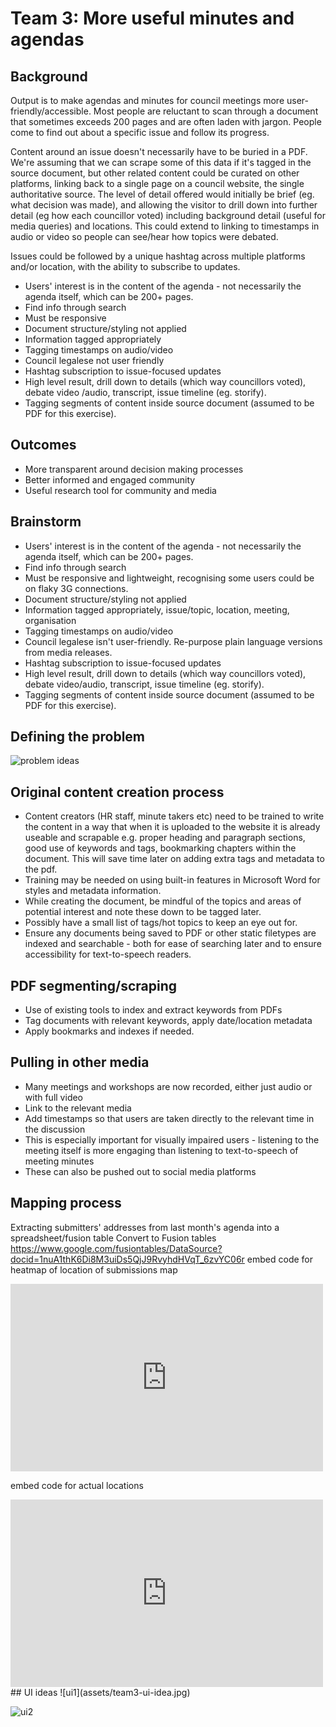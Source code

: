 # Team 3: More useful minutes and agendas

## Background
Output is to make agendas and minutes for council meetings more user-friendly/accessible. Most people are reluctant to scan through a document that sometimes exceeds 200 pages and are often laden with jargon. People come to find out about a specific issue and follow its progress.

Content around an issue doesn't necessarily have to be buried in a PDF. We're assuming that we can scrape some of this data if it's tagged in the source document, but other related content could be curated on other platforms, linking back to a single page on a council website, the single authoritative source. The level of detail offered would initially be brief (eg. what decision was made), and allowing the visitor to drill down into further detail (eg how each councillor voted) including background detail (useful for media queries) and locations. This could extend to linking to timestamps in audio or video so people can see/hear how topics were debated.

Issues could be followed by a unique hashtag across multiple platforms and/or location, with the ability to subscribe to updates.

* Users' interest is in the content of the agenda - not necessarily the agenda itself, which can be 200+ pages.
* Find info through search
* Must be responsive
* Document structure/styling not applied
* Information tagged appropriately
* Tagging timestamps on audio/video
* Council legalese not user friendly
* Hashtag subscription to issue-focused updates
* High level result, drill down to details (which way councillors voted), debate video /audio, transcript, issue timeline (eg. storify).
* Tagging segments of content inside source document (assumed to be PDF for this exercise).

## Outcomes
* More transparent around decision making processes
* Better informed and engaged community
* Useful research tool for community and media

## Brainstorm
* Users' interest is in the content of the agenda - not necessarily the agenda itself, which can be 200+ pages.
* Find info through search
* Must be responsive and lightweight, recognising some users could be on flaky 3G connections.
* Document structure/styling not applied
* Information tagged appropriately, issue/topic, location, meeting, organisation 
* Tagging timestamps on audio/video
* Council legalese isn't user-friendly. Re-purpose plain language versions from media releases.
* Hashtag subscription to issue-focused updates
* High level result, drill down to details (which way councillors voted), debate video/audio, transcript, issue timeline (eg. storify).
* Tagging segments of content inside source document (assumed to be PDF for this exercise).


## Defining the problem
![problem ideas](assets/team3-problem-id.jpg)

## Original content creation process
* Content creators (HR staff, minute takers etc) need to be trained to write the content in a way that when it is uploaded to the website it is already useable and scrapable e.g. proper heading and paragraph sections, good use of keywords and tags, bookmarking chapters within the document. This will save time later on adding extra tags and metadata to the pdf.
* Training may be needed on using built-in features in Microsoft Word for styles and metadata information.
* While creating the document, be mindful of the topics and areas of potential interest and note these down to be tagged later.
* Possibly have a small list of tags/hot topics to keep an eye out for.
* Ensure any documents being saved to PDF or other static filetypes are indexed and searchable - both for ease of searching later and to ensure accessibility for text-to-speech readers.

## PDF segmenting/scraping
* Use of existing tools to index and extract keywords from PDFs
* Tag documents with relevant keywords, apply date/location metadata
* Apply bookmarks and indexes if needed.

## Pulling in other media
* Many meetings and workshops are now recorded, either just audio or with full video
* Link to the relevant media
* Add timestamps so that users are taken directly to the relevant time in the discussion
* This is especially important for visually impaired users - listening to the meeting itself is more engaging than listening to text-to-speech of meeting minutes
* These can also be pushed out to social media platforms

## Mapping process
Extracting submitters' addresses from last month's agenda into a spreadsheet/fusion table
Convert to Fusion tables https://www.google.com/fusiontables/DataSource?docid=1nuA1thK6Di8M3uiDs5QjJ9RvyhdHVqT_6zvYC06r
embed code for heatmap of location of submissions map
<iframe width="500" height="300" scrolling="no" frameborder="no" src="https://www.google.com/fusiontables/embedviz?q=select+col2+from+1nuA1thK6Di8M3uiDs5QjJ9RvyhdHVqT_6zvYC06r&amp;viz=MAP&amp;h=false&amp;lat=-43.529555192349164&amp;lng=172.64111918891604&amp;t=1&amp;z=12&amp;l=col2&amp;y=2&amp;tmplt=2&amp;hml=GEOCODABLE"></iframe>

embed code for actual locations
<iframe width="500" height="300" scrolling="no" frameborder="no" src="https://www.google.com/fusiontables/embedviz?q=select+col2+from+1nuA1thK6Di8M3uiDs5QjJ9RvyhdHVqT_6zvYC06r&amp;viz=MAP&amp;h=false&amp;lat=-43.51310094886914&amp;lng=172.6653523842773&amp;t=1&amp;z=11&amp;l=col2&amp;y=3&amp;tmplt=4&amp;hml=GEOCODABLE"></iframe>
## UI ideas
![ui1](assets/team3-ui-idea.jpg)

![ui2](assets/team3-ui-idea2.jpg)
